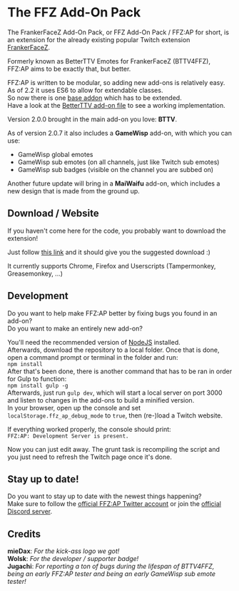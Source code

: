 # The FFZ Add-On Pack

The FrankerFaceZ Add-On Pack, or FFZ Add-On Pack / FFZ:AP for short, is an extension for the already existing popular Twitch extension [FrankerFaceZ](https://www.frankerfacez.com/).

Formerly known as BetterTTV Emotes for FrankerFaceZ (BTTV4FFZ), FFZ:AP aims to be exactly that, but better.

FFZ:AP is written to be modular, so adding new add-ons is relatively easy.  
As of 2.2 it uses ES6 to allow for extendable classes.  
So now there is one [base addon](src/addons/_addon.js) which has to be extended.  
Have a look at the [BetterTTV add-on file](src/addons/bttv.js) to see a working implementation.

Version 2.0.0 brought in the main add-on you love: **BTTV**.

As of version 2.0.7 it also includes a **GameWisp** add-on, with which you can use:
- GameWisp global emotes
- GameWisp sub emotes (on all channels, just like Twitch sub emotes)
- GameWisp sub badges (visible on the channel you are subbed on)

Another future update will bring in a **MaiWaifu** add-on, which includes a new design that is made from the ground up.

## Download / Website

If you haven't come here for the code, you probably want to download the extension!

Just follow [this link](http://ffzap.lordmau5.com/) and it should give you the suggested download :)

It currently supports Chrome, Firefox and Userscripts (Tampermonkey, Greasemonkey, ...)

## Development

Do you want to help make FFZ:AP better by fixing bugs you found in an add-on?  
Do you want to make an entirely new add-on?

You'll need the recommended version of [NodeJS](https://nodejs.org/) installed.  
Afterwards, download the repository to a local folder.
Once that is done, open a command prompt or terminal in the folder and run:  
`npm install`  
After that's been done, there is another command that has to be ran in order for Gulp to function:  
`npm install gulp -g`  
Afterwards, just run `gulp dev`, which will start a local server on port 3000 and listen to changes in the add-ons to build a minified version.  
In your browser, open up the console and set `localStorage.ffz_ap_debug_mode` to `true`, then (re-)load a Twitch website.

If everything worked properly, the console should print:  
`FFZ:AP: Development Server is present.`

Now you can just edit away. The grunt task is recompiling the script and you just need to refresh the Twitch page once it's done.

## Stay up to date!

Do you want to stay up to date with the newest things happening?  
Make sure to follow the [official FFZ:AP Twitter account](https://www.twitter.com/FFZ_Addon_Pack) or join the [official Discord server](https://discord.me/ffz-ap).

## Credits
**mieDax**: _For the kick-ass logo we got!_  
**Wolsk**: _For the developer / supporter badge!_  
**Jugachi**: _For reporting a ton of bugs during the lifespan of BTTV4FFZ, being an early FFZ:AP tester and being an early GameWisp sub emote tester!_
